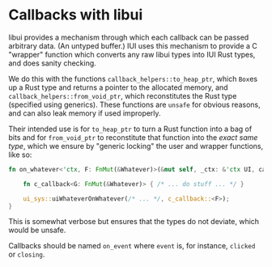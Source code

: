 # Callbacks with libui

libui provides a mechanism through which each callback can be passed arbitrary data. (An
untyped buffer.)
IUI uses this mechanism to provide a C "wrapper" function which converts any raw libui
types into IUI Rust types, and does sanity checking.

We do this with the functions `callback_helpers::to_heap_ptr`, which `Box`es up a Rust
type and returns a pointer to the allocated memory, and `callback_helpers::from_void_ptr`,
which reconstitutes the Rust type (specified using generics). These functions are `unsafe`
for obvious reasons, and can also leak memory if used improperly.

Their intended use is for `to_heap_ptr` to turn a Rust function into a bag of bits and for
`from_void_ptr` to reconstitute that function into the _exact same type_, which we ensure
by "generic locking" the user and wrapper functions, like so:

```rust
fn on_whatever<'ctx, F: FnMut(&Whatever)>(&mut self, _ctx: &'ctx UI, callback: F) {

    fn c_callback<G: FnMut(&Whatever)> { /* ... do stuff ... */ }

    ui_sys::uiWhateverOnWhatever(/* ... */, c_callback::<F>);
}
```

This is somewhat verbose but ensures that the types do not deviate, which would be unsafe.

Callbacks should be named `on_event` where `event` is, for instance, `clicked` or
`closing`.

